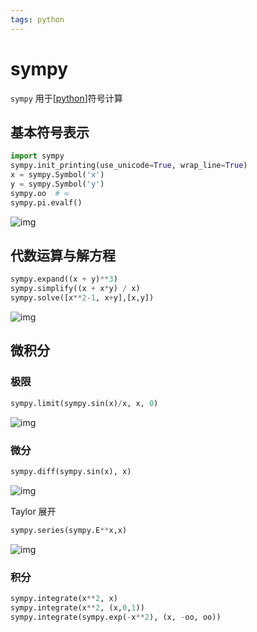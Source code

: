 ```yaml
---
tags: python
---
```


# sympy

`sympy` 用于[[python]]符号计算

## 基本符号表示

```python
import sympy
sympy.init_printing(use_unicode=True, wrap_line=True)
x = sympy.Symbol('x')
y = sympy.Symbol('y')
sympy.oo  # ∞
sympy.pi.evalf()
```

![img](../../attachments/c5dd39786026bbf667cd071f7b2b50a361beff7e.png)

## 代数运算与解方程

```python
sympy.expand((x + y)**3)
sympy.simplify((x + x*y) / x)
sympy.solve([x**2-1, x+y],[x,y])
```

![img](../../attachments/bf61316bb3ede1c59f09cf65bf03c8a97b8936a6.png)

## 微积分

### 极限

```python
sympy.limit(sympy.sin(x)/x, x, 0)
```

![img](../../attachments/f729e3248b9905b436afe214e9a14727f54bd306.png)

### 微分

```python
sympy.diff(sympy.sin(x), x)
```

![img](../../attachments/f55621042e29de0f11c5725cb8a8568a4ebce80b.png)

Taylor 展开

```python
sympy.series(sympy.E**x,x)
```

![img](../../attachments/b651c9a9c50141a2e9a0d08e404d60f79e8d98e4.png)

### 积分

```python
sympy.integrate(x**2, x)
sympy.integrate(x**2, (x,0,1))
sympy.integrate(sympy.exp(-x**2), (x, -oo, oo))
```

[//begin]: # "Autogenerated link references for markdown compatibility"
[python]: ../python.md "python"
[//end]: # "Autogenerated link references"
